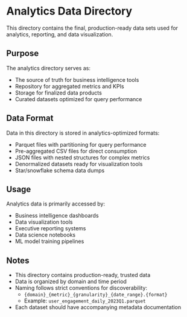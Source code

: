 # Analytics Data Directory

This directory contains the final, production-ready data sets used for analytics, reporting, and data visualization.

## Purpose

The analytics directory serves as:

- The source of truth for business intelligence tools
- Repository for aggregated metrics and KPIs
- Storage for finalized data products
- Curated datasets optimized for query performance

## Data Format

Data in this directory is stored in analytics-optimized formats:

- Parquet files with partitioning for query performance
- Pre-aggregated CSV files for direct consumption
- JSON files with nested structures for complex metrics
- Denormalized datasets ready for visualization tools
- Star/snowflake schema data dumps

## Usage

Analytics data is primarily accessed by:

- Business intelligence dashboards
- Data visualization tools
- Executive reporting systems
- Data science notebooks
- ML model training pipelines

## Notes

- This directory contains production-ready, trusted data
- Data is organized by domain and time period
- Naming follows strict conventions for discoverability:
  - `{domain}_{metric}_{granularity}_{date_range}.{format}`
  - Example: `user_engagement_daily_2023Q1.parquet`
- Each dataset should have accompanying metadata documentation 